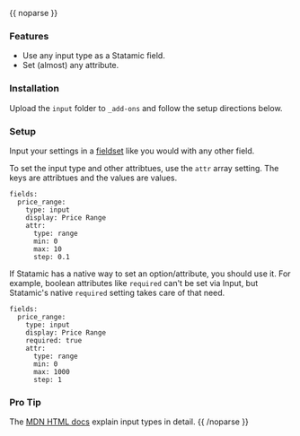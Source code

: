 {{ noparse }}
### Features
* Use any input type as a Statamic field.
* Set (almost) any attribute.

### Installation
Upload the `input` folder to `_add-ons` and follow the setup directions below.

### Setup
Input your settings in a [fieldset](http://statamic.com/learn/control-panel/fields-and-fieldsets) like you would with any other field.

To set the input type and other attribtues, use the `attr` array setting. The keys are attribtues and the values are values.

    fields:
      price_range:
        type: input
        display: Price Range
        attr:
          type: range
          min: 0
          max: 10
          step: 0.1

If Statamic has a native way to set an option/attribute, you should use it. For example, boolean attributes like `required` can't be set via Input, but Statamic's native `required` setting takes care of that need.

    fields:
      price_range:
        type: input
        display: Price Range
        required: true
        attr:
          type: range
          min: 0
          max: 1000
          step: 1

### Pro Tip
The [MDN HTML docs](https://developer.mozilla.org/en-US/docs/Web/HTML/Element/Input) explain input types in detail.
{{ /noparse }}